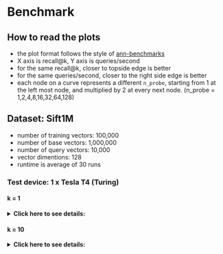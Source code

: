 # Benchmark

## How to read the plots
- the plot format follows the style of [ann-benchmarks](http://ann-benchmarks.com/)
- X axis is recall@k, Y axis is queries/second
- for the same recall@k, closer to topside edge is better
- for the same queries/second, closer to the right side edge is better
- each node on a curve represents a different `n_probe`, starting from 1 at the left most node, and multiplied by 2 at every next node. (n_probe = 1,2,4,8,16,32,64,128)  

## Dataset: Sift1M
- number of training vectors: 100,000
- number of base vectors: 1,000,000
- number of query vectors: 10,000
- vector dimentions: 128
- runtime is average of 30 runs

### Test device: 1 x Tesla T4 (Turing)

#### k = 1
<details markdown="1">
  <summary>
    <b>Click here to see details:</b>  
  </summary>  

##### IVF4096 PQ8
<img src="imgs/ivf[4096]_pq[8]_recall@1.png">  

##### IVF4096 PQ16
<img src="imgs/ivf[4096]_pq[16]_recall@1.png">  

##### IVF4096 PQ32
<img src="imgs/ivf[4096]_pq[32]_recall@1.png">  

##### IVF4096 PQ64
<img src="imgs/ivf[4096]_pq[64]_recall@1.png">  

##### IVF16384 PQ8
<img src="imgs/ivf[16384]_pq[8]_recall@1.png">  

##### IVF16384 PQ16
<img src="imgs/ivf[16384]_pq[16]_recall@1.png">  

##### IVF16384 PQ32
<img src="imgs/ivf[16384]_pq[32]_recall@1.png">  

##### IVF16384 PQ64
<img src="imgs/ivf[16384]_pq[64]_recall@1.png">  
</details>

#### k = 10
<details markdown="1">
  <summary>
    <b>Click here to see details:</b>  
  </summary>  

##### IVF4096 PQ8
<img src="imgs/ivf[4096]_pq[8]_recall@10.png">  

##### IVF4096 PQ16
<img src="imgs/ivf[4096]_pq[16]_recall@10.png">  

##### IVF4096 PQ32
<img src="imgs/ivf[4096]_pq[32]_recall@10.png">  

##### IVF4096 PQ64
<img src="imgs/ivf[4096]_pq[64]_recall@10.png">  

##### IVF16384 PQ8
<img src="imgs/ivf[16384]_pq[8]_recall@10.png">  

##### IVF16384 PQ16
<img src="imgs/ivf[16384]_pq[16]_recall@10.png">  

##### IVF16384 PQ32
<img src="imgs/ivf[16384]_pq[32]_recall@10.png">  

##### IVF16384 PQ64
<img src="imgs/ivf[16384]_pq[64]_recall@10.png">  

</details>